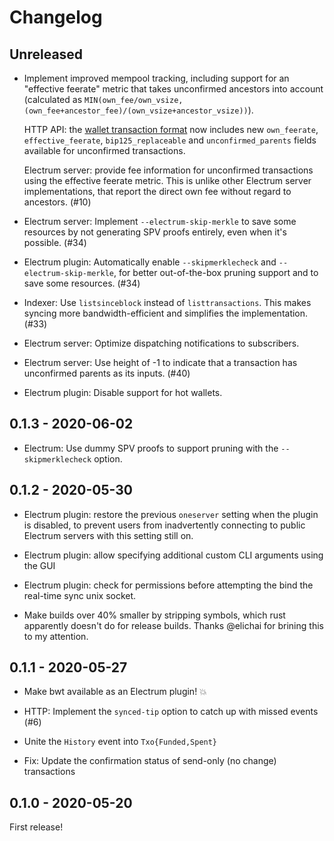 # Changelog

## Unreleased

- Implement improved mempool tracking, including support for an "effective feerate" metric that takes unconfirmed ancestors into account
  (calculated as `MIN(own_fee/own_vsize, (own_fee+ancestor_fee)/(own_vsize+ancestor_vsize))`).

  HTTP API: the [wallet transaction format](https://github.com/shesek/bwt#wallet-transaction-format) now includes
  new `own_feerate`, `effective_feerate`, `bip125_replaceable` and `unconfirmed_parents` fields available for unconfirmed transactions.

  Electrum server: provide fee information for unconfirmed transactions using the effective feerate metric.
  This is unlike other Electrum server implementations, that report the direct own fee without regard to ancestors. (#10)

- Electrum server: Implement `--electrum-skip-merkle` to save some resources by not generating SPV proofs entirely, even when it's possible. (#34)

- Electrum plugin: Automatically enable `--skipmerklecheck` and `--electrum-skip-merkle`, for better out-of-the-box pruning support and to save some resources. (#34)

- Indexer: Use `listsinceblock` instead of `listtransactions`. This makes syncing more bandwidth-efficient and simplifies the implementation. (#33)

- Electrum server: Optimize dispatching notifications to subscribers.

- Electrum server: Use height of -1 to indicate that a transaction has unconfirmed parents as its inputs. (#40)

- Electrum plugin: Disable support for hot wallets.

## 0.1.3 - 2020-06-02

- Electrum: Use dummy SPV proofs to support pruning with the  `--skipmerklecheck` option.

## 0.1.2 - 2020-05-30

- Electrum plugin: restore the previous `oneserver` setting when the plugin is disabled,
  to prevent users from inadvertently connecting to public Electrum servers with this setting still on.

- Electrum plugin: allow specifying additional custom CLI arguments using the GUI

- Electrum plugin: check for permissions before attempting the bind the real-time sync unix socket.

- Make builds over 40% smaller by stripping symbols, which rust apparently doesn't do for release builds.
  Thanks @elichai for brining this to my attention.

## 0.1.1 - 2020-05-27

- Make bwt available as an Electrum plugin! 💥

- HTTP: Implement the `synced-tip` option to catch up with missed events (#6)

- Unite the `History` event into `Txo{Funded,Spent}`

- Fix: Update the confirmation status of send-only (no change) transactions

## 0.1.0 - 2020-05-20

First release!
